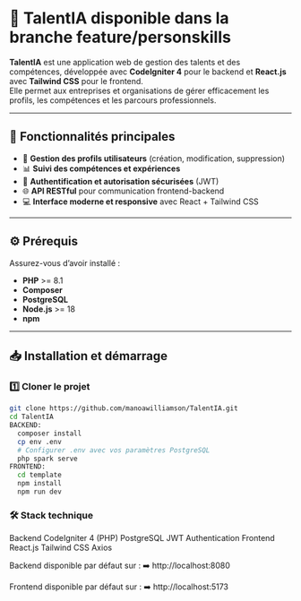 # 🌟 TalentIA disponible dans la branche **feature/personskills**

**TalentIA** est une application web de gestion des talents et des compétences, développée avec **CodeIgniter 4** pour le backend et **React.js** avec **Tailwind CSS** pour le frontend.  
Elle permet aux entreprises et organisations de gérer efficacement les profils, les compétences et les parcours professionnels.

---

## 🚀 Fonctionnalités principales
- 👤 **Gestion des profils utilisateurs** (création, modification, suppression)
- 📊 **Suivi des compétences et expériences**
- 🔐 **Authentification et autorisation sécurisées** (JWT)
- 🌐 **API RESTful** pour communication frontend-backend
- 💻 **Interface moderne et responsive** avec React + Tailwind CSS

---

## ⚙️ Prérequis
Assurez-vous d’avoir installé :
- **PHP** >= 8.1
- **Composer**
- **PostgreSQL**
- **Node.js** >= 18
- **npm**

---

## 📥 Installation et démarrage

### 1️⃣ Cloner le projet
```bash
git clone https://github.com/manoawilliamson/TalentIA.git
cd TalentIA
BACKEND:
  composer install
  cp env .env
  # Configurer .env avec vos paramètres PostgreSQL
  php spark serve
FRONTEND:
  cd template
  npm install
  npm run dev
```

### 🛠 Stack technique
Backend
  CodeIgniter 4 (PHP)
  PostgreSQL
  JWT Authentication
Frontend
  React.js
  Tailwind CSS
  Axios

Backend disponible par défaut sur :
➡️ http://localhost:8080

Frontend disponible par défaut sur :
➡️ http://localhost:5173
